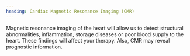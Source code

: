 ```yaml
---
heading: Cardiac Magnetic Resonance Imaging (CMR)
---
```


Magnetic resonance imaging of the heart will allow us to detect structural abnormalities, inflammation, 
storage diseases or poor blood supply to the heart.  These findings will affect your therapy.
Also, CMR may reveal prognostic information. 
